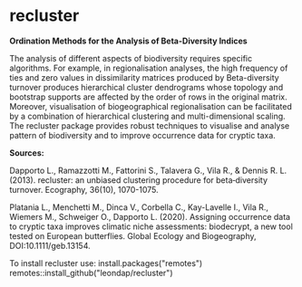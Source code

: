 # recluster

<b>Ordination Methods for the Analysis of Beta-Diversity Indices</b>

The analysis of different aspects of biodiversity requires specific algorithms. For example, in regionalisation analyses, the high frequency of ties and zero values in dissimilarity matrices produced by Beta-diversity turnover produces hierarchical cluster dendrograms whose topology and bootstrap supports are affected by the order of rows in the original matrix. Moreover, visualisation of biogeographical regionalisation can be facilitated by a combination of hierarchical clustering and multi-dimensional scaling. The recluster package provides robust techniques to visualise and analyse pattern of biodiversity and to improve occurrence data for cryptic taxa.


<b>Sources:</b>

Dapporto L., Ramazzotti M., Fattorini S., Talavera G., Vila R., & Dennis R. L. (2013). recluster: an unbiased clustering procedure for beta‐diversity turnover. Ecography, 36(10), 1070-1075.

Platania L., Menchetti M., Dinca V., Corbella C., Kay-Lavelle I., Vila R., Wiemers M., Schweiger O., Dapporto L. (2020). Assigning occurrence data to cryptic taxa improves climatic niche assessments: biodecrypt, a new tool tested on European butterflies. Global Ecology and Biogeography, DOI:10.1111/geb.13154.

To install recluster use:
install.packages("remotes")
remotes::install_github("leondap/recluster")


